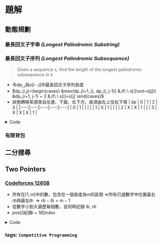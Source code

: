 # 題解

<!-- markdownlint-disable MD003 MD022 MD033 -->

## 動態規劃

### 最長回文子字串 *(Longest Palindromic Substring)*

### 最長回文子序列 *(Longest Palindromic Subsequence)*

> Given a sequence s, find the length of the longest palindromic subsequence in it

* 令$dp_{i,j}$為$s[i\dotsb j]$中最長回文子序列長度
* $dp_{i,j}=\begin{cases}
&max(dp_{i+1, j}, dp_{i, j-1}) &,if\ \ s[i]\not=s[j]\\
&dp_{i+1, j-1} + 2 &,if\ \ s[i]=s[j]
\end{cases}$
* 狀態轉移來源來自左邊、下面、左下方，故須由左上往右下填
| dp | 0 | 1 | 2 | 3 |
|:---:|:---:|:---:|:---:|:---:|
| 0 | 1 |  |  |  |
| 1 | X | 1 |  |  |
| 2 | X | X | 1 |  |
| 3 | X | X | X | 1 |

<details>
<summary>Code</summary>

```cpp=
vector<vector<int>> dp(len, vector<int>(len, 1));
int ans = INT_MIN;
for(int k = 1; k < len; k++)
{
    for(int i = 0; k + i < len; i++)
    {
        int j = k + i;
        if(j - i == 1)
        {
            if(str[i] == str[j])
                dp[i][j] = 2;
            else
                dp[i][j] = 1;
        }
        else
        {
            if(str[i] == str[j])
                dp[i][j] = dp[i+1][j-1] + 2;
            else
                dp[i][j] = max(dp[i+1][j], dp[i][j-1]);
        }
        ans = max(ans, dp[i][j]);
    }
}
```

</details>

### 有限背包

## 二分搜尋

## Two Pointers

### [Codeforces 1265B](https://codeforces.com/contest/1265/problem/B)

* 所有在$[1,m]$中的數，包含在一個長度為$m$的區間
  $\Rightarrow$所有已選數字中位置最右$rb$與最左$lb$
  $\Rightarrow rb - lb = m - 1$
* 從數字小到大遍歷每個數，並同時記錄 $lb,\ rb$
* $pos[i]$紀錄$i+1$的$index$

<details>
<summary>Code</summary>

```cpp=
l = r = pos[0];
for(int i = 1; i < len; i++)
{
    if(pos[i] < l)
        l = pos[i];
    else if(pos[i] > r)
        r = pos[i];
    
    if(r - l == i)
        cout << 1;
    else
        cout << 0;
}
cout << endl;
```

</details>

### tags: `Competitive Programming`
